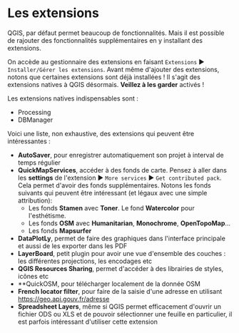 # Les extensions

QGIS, par défaut permet beaucoup de fonctionnalités.
Mais il est possible de rajouter des fonctionnalités supplémentaires en y installant des extensions.

On accède au gestionnaire des extensions en faisant `Extensions` ▶ `Installer/Gérer les extensions`.
Avant même d'ajouter des extensions, notons que certaines extensions sont déjà installées ! Il s'agit des extensions
natives à QGIS désormais. **Veillez à les garder** activés !

Les extensions natives indispensables sont :

* Processing
* DBManager

Voici une liste, non exhaustive, des extensions qui peuvent être intéressantes :

* **AutoSaver**, pour enregistrer automatiquement son projet à interval de temps régulier
* **QuickMapServices**, accéder à des fonds de carte. Pensez à aller dans les **settings** de l'extension ▶ 
`More services`  ▶ `Get contributed pack`. Cela permet d'avoir des fonds supplémentaires.
Notons les fonds suivants qui peuvent être intéressant (et légaux avec une simple attribution):
    * Les fonds **Stamen** avec **Toner**. Le fond **Watercolor** pour l'esthétisme.
    * Les fonds **OSM** avec **Humanitarian**, **Monochrome**, **OpenTopoMap**...
    * Les fonds **Mapsurfer**
* **DataPlotLy**, permet de faire des graphiques dans l'interface principale et aussi de les exporter dans les PDF
* **LayerBoard**, petit plugin pour avoir une vue d'ensemble des couches : les différentes projections, les encodages etc
* **QGIS Resources Sharing**, permet d'accéder à des librairies de styles, icônes etc
* **QuickOSM, pour télécharger localement de la donnée OSM
* **French locator filter**, pour faire de la saisie d'une adresse en utilisant https://geo.api.gouv.fr/adresse
* **Spreadsheet Layers**, même si QGIS permet efficacement d'ouvrir un fichier ODS ou XLS et de pouvoir sélectionner une
feuille en particulier, il est parfois intéressant d'utiliser cette extension
